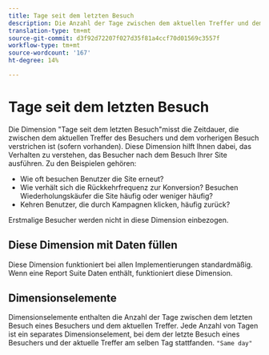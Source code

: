```yaml
---
title: Tage seit dem letzten Besuch
description: Die Anzahl der Tage zwischen dem aktuellen Treffer und dem letzten Besuch.
translation-type: tm+mt
source-git-commit: d3f92d72207f027d35f81a4ccf70d01569c3557f
workflow-type: tm+mt
source-wordcount: '167'
ht-degree: 14%

---
```



# Tage seit dem letzten Besuch

Die Dimension &quot;Tage seit dem letzten Besuch&quot;misst die Zeitdauer, die zwischen dem aktuellen Treffer des Besuchers und dem vorherigen Besuch verstrichen ist (sofern vorhanden). Diese Dimension hilft Ihnen dabei, das Verhalten zu verstehen, das Besucher nach dem Besuch Ihrer Site ausführen. Zu den Beispielen gehören:

* Wie oft besuchen Benutzer die Site erneut?
* Wie verhält sich die Rückkehrfrequenz zur Konversion? Besuchen Wiederholungskäufer die Site häufig oder weniger häufig?
* Kehren Benutzer, die durch Kampagnen klicken, häufig zurück?

Erstmalige Besucher werden nicht in diese Dimension einbezogen.

## Diese Dimension mit Daten füllen

Diese Dimension funktioniert bei allen Implementierungen standardmäßig. Wenn eine Report Suite Daten enthält, funktioniert diese Dimension.

## Dimensionselemente

Dimensionselemente enthalten die Anzahl der Tage zwischen dem letzten Besuch eines Besuchers und dem aktuellen Treffer. Jede Anzahl von Tagen ist ein separates Dimensionselement, bei dem der letzte Besuch eines Besuchers und der aktuelle Treffer am selben Tag stattfanden. `"Same day"`
